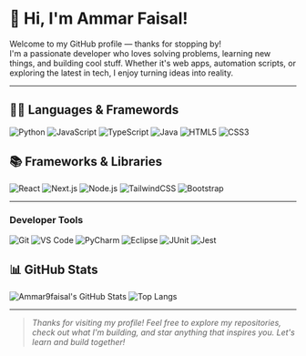 # 👋 Hi, I'm Ammar Faisal!

Welcome to my GitHub profile — thanks for stopping by!  
I'm a passionate developer who loves solving problems, learning new things, and building cool stuff. Whether it's web apps, automation scripts, or exploring the latest in tech, I enjoy turning ideas into reality.

---

## 🧑‍💻 Languages & Framewords

![Python](https://img.shields.io/badge/Python-3776AB?style=for-the-badge&logo=python&logoColor=white)
![JavaScript](https://img.shields.io/badge/JavaScript-F7DF1E?style=for-the-badge&logo=javascript&logoColor=black)
![TypeScript](https://img.shields.io/badge/TypeScript-007ACC?style=for-the-badge&logo=typescript&logoColor=white)
![Java](https://img.shields.io/badge/Java-ED8B00?style=for-the-badge&logo=openjdk&logoColor=white)
![HTML5](https://img.shields.io/badge/HTML5-E34F26?style=for-the-badge&logo=html5&logoColor=white)
![CSS3](https://img.shields.io/badge/CSS3-1572B6?style=for-the-badge&logo=css3&logoColor=white)

## 📚 Frameworks & Libraries
![React](https://img.shields.io/badge/React-20232A?style=for-the-badge&logo=react&logoColor=61DAFB)
![Next.js](https://img.shields.io/badge/Next.js-000000?style=for-the-badge&logo=nextdotjs&logoColor=white)
![Node.js](https://img.shields.io/badge/Node.js-339933?style=for-the-badge&logo=nodedotjs&logoColor=white)
![TailwindCSS](https://img.shields.io/badge/Tailwind_CSS-38B2AC?style=for-the-badge&logo=tailwind-css&logoColor=white)
![Bootstrap](https://img.shields.io/badge/Bootstrap-563D7C?style=for-the-badge&logo=bootstrap&logoColor=white)

---

### Developer Tools
![Git](https://img.shields.io/badge/Git-F05032?style=for-the-badge&logo=git&logoColor=white)
![VS Code](https://img.shields.io/badge/VS_Code-0078D4?style=for-the-badge&logo=visual-studio-code&logoColor=white)
![PyCharm](https://img.shields.io/badge/PyCharm-000000?style=for-the-badge&logo=pycharm&logoColor=white)
![Eclipse](https://img.shields.io/badge/Eclipse-2C2255?style=for-the-badge&logo=eclipse&logoColor=white)
![JUnit](https://img.shields.io/badge/JUnit5-25A162?style=for-the-badge&logo=junit5&logoColor=white)
![Jest](https://img.shields.io/badge/Jest-323330?style=for-the-badge&logo=Jest&logoColor=white)

## 📊 GitHub Stats

![Ammar9faisal's GitHub Stats](https://github-readme-stats.vercel.app/api?username=Ammar9faisal&show_icons=true&theme=radical)
![Top Langs](https://github-readme-stats.vercel.app/api/top-langs/?username=Ammar9faisal&layout=compact&theme=radical)

---

> _Thanks for visiting my profile! Feel free to explore my repositories, check out what I'm building, and star anything that inspires you. Let's learn and build together!_
